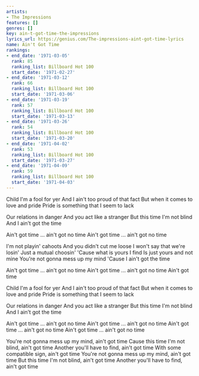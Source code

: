 ```yaml
---
artists:
- The Impressions
features: []
genres: []
key: ain-t-got-time-the-impressions
lyrics_url: https://genius.com/The-impressions-aint-got-time-lyrics
name: Ain't Got Time
rankings:
- end_date: '1971-03-05'
  rank: 85
  ranking_list: Billboard Hot 100
  start_date: '1971-02-27'
- end_date: '1971-03-12'
  rank: 66
  ranking_list: Billboard Hot 100
  start_date: '1971-03-06'
- end_date: '1971-03-19'
  rank: 57
  ranking_list: Billboard Hot 100
  start_date: '1971-03-13'
- end_date: '1971-03-26'
  rank: 54
  ranking_list: Billboard Hot 100
  start_date: '1971-03-20'
- end_date: '1971-04-02'
  rank: 53
  ranking_list: Billboard Hot 100
  start_date: '1971-03-27'
- end_date: '1971-04-09'
  rank: 59
  ranking_list: Billboard Hot 100
  start_date: '1971-04-03'
---
```

Child I'm a fool for yer
And I ain't too proud of that fact
But when it comes to love and pride
Pride is something that I seem to lack

Our relations in danger
And you act like a stranger
But this time I'm not blind
And I ain't got the time

Ain't got time ... ain't got no time
Ain't got time ... ain't got no time

I'm not playin' cahoots
And you didn't cut me loose
I won't say that we're losin'
Just a mutual choosin'
'Cause what is yours I find
Is just yours and not mine
You're not gonna mess up my mind
'Cause I ain't got the time

Ain't got time ... ain't got no time
Ain't got time ... ain't got no time
Ain't got time

Child I'm a fool for yer
And I ain't too proud of that fact
But when it comes to love and pride
Pride is something that I seem to lack

Our relations in danger
And you act like a stranger
But this time I'm not blind
And I ain't got the time

Ain't got time ... ain't got no time
Ain't got time ... ain't got no time
Ain't got time ... ain't got no time
Ain't got time ... ain't got no time

You're not gonna mess up my mind, ain't got time
Cause this time I'm not blind, ain't got time
Another you'll have to find, ain't got time
With some compatible sign, ain't got time
You're not gonna mess up my mind, ain't got time
But this time I'm not blind, ain't got time
Another you'll have to find, ain't got time
